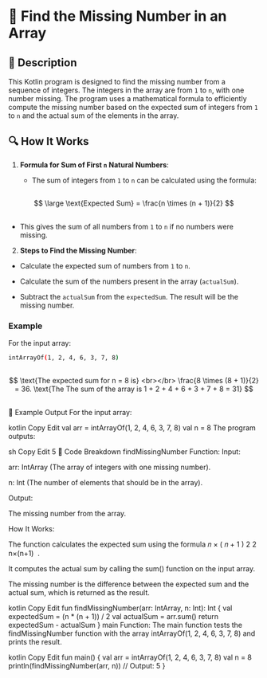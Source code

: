 # 📌 Find the Missing Number in an Array

## 🚀 Description
This Kotlin program is designed to find the missing number from a sequence of integers. 
The integers in the array are from `1` to `n`, with one number missing. 
The program uses a mathematical formula to efficiently compute the missing number based on the expected sum of integers from `1` to `n` and the actual sum of the elements in the array.

## 🔍 How It Works
1. **Formula for Sum of First `n` Natural Numbers**:

   - The sum of integers from `1` to `n` can be calculated using the formula:

##
$$
\large \text{Expected Sum} = \frac{n \times (n + 1)}{2}
$$
##
 
  - This gives the sum of all numbers from `1` to `n` if no numbers were missing.

2. **Steps to Find the Missing Number**:

  - Calculate the expected sum of numbers from `1` to `n`.

  - Calculate the sum of the numbers present in the array (`actualSum`).

  - Subtract the `actualSum` from the `expectedSum`. The result will be the missing number.

### Example
For the input array:
```sh
intArrayOf(1, 2, 4, 6, 3, 7, 8)
```
##
$$
\text{The expected sum for n = 8 is} <br></br>  \frac{8 \times (8 + 1)}{2} = 36. \text{The The sum of the array is 1 + 2 + 4 + 6 + 3 + 7 + 8 = 31}  
$$
##
🎯 Example Output
For the input array:

kotlin
Copy
Edit
val arr = intArrayOf(1, 2, 4, 6, 3, 7, 8)
val n = 8
The program outputs:

sh
Copy
Edit
5
📂 Code Breakdown
findMissingNumber Function:
Input:

arr: IntArray (The array of integers with one missing number).

n: Int (The number of elements that should be in the array).

Output:

The missing number from the array.

How It Works:

The function calculates the expected sum using the formula 
𝑛
×
(
𝑛
+
1
)
2
2
n×(n+1)
​
 .

It computes the actual sum by calling the sum() function on the input array.

The missing number is the difference between the expected sum and the actual sum, which is returned as the result.

kotlin
Copy
Edit
fun findMissingNumber(arr: IntArray, n: Int): Int {
    val expectedSum = (n * (n + 1)) / 2
    val actualSum = arr.sum()
    return expectedSum - actualSum
}
main Function:
The main function tests the findMissingNumber function with the array intArrayOf(1, 2, 4, 6, 3, 7, 8) and prints the result.

kotlin
Copy
Edit
fun main() {
    val arr = intArrayOf(1, 2, 4, 6, 3, 7, 8)
    val n = 8
    println(findMissingNumber(arr, n))  // Output: 5
}
